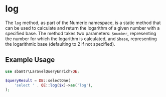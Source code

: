 # log

The `log` method, as part of the Numeric namespace, is a static method that can be used to calculate and return the
logarithm of a given number with a specified base. The method takes two parameters: `$number`, representing the number
for which the logarithm is calculated, and `$base`, representing the logarithmic base (defaulting to 2 if not
specified).

## Example Usage

```php
use sbamtr\LaravelQueryEnrich\QE;

$queryResult = DB::selectOne(
    'select ' . QE::log($x)->as('log'),
);
```